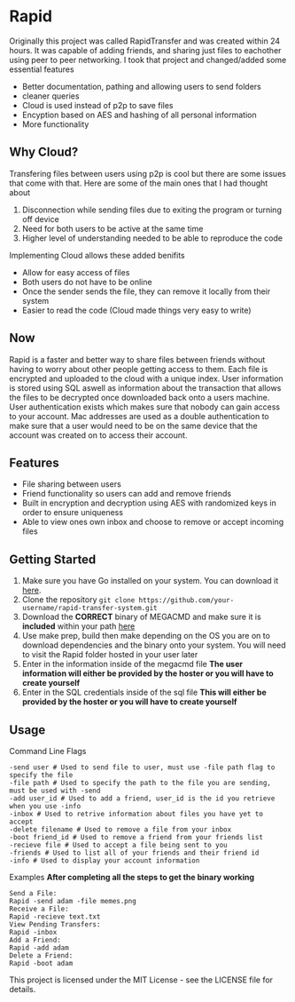 # Rapid
Originally this project was called RapidTransfer and was created within 24 hours. It was capable of adding friends, and sharing just files to eachother using peer to peer networking. I took that project and changed/added some essential features
- Better documentation, pathing and allowing users to send folders
- cleaner queries
- Cloud is used instead of p2p to save files
- Encyption based on AES and hashing of all personal information
- More functionality

## Why Cloud?
Transfering files between users using p2p is cool but there are some issues that come with that. Here are some of the main ones that I had thought about
1. Disconnection while sending files due to exiting the program or turning off device
2. Need for both users to be active at the same time
3. Higher level of understanding needed to be able to reproduce the code

Implementing Cloud allows these added benifits
- Allow for easy access of files
- Both users do not have to be online
- Once the sender sends the file, they can remove it locally from their system
- Easier to read the code (Cloud made things very easy to write)

## Now
Rapid is a faster and better way to share files between friends without having to worry about other people getting access to them. Each file is encrypted and uploaded to the cloud with a unique index. User information is stored using SQL aswell as information about the transaction that allows the files to be decrypted once downloaded back onto a users machine. User authentication exists which makes sure that nobody can gain access to your account. Mac addresses are used as a double authentication to make sure that a user would need to be on the same device that the account was created on to access their account.

## Features
- File sharing between users
- Friend functionality so users can add and remove friends
- Built in encryption and decryption using AES with randomized keys in order to ensure uniqueness
- Able to view ones own inbox and choose to remove or accept incoming files

## Getting Started
1. Make sure you have Go installed on your system. You can download it [here](https://golang.org/dl/).
2. Clone the repository ```git clone https://github.com/your-username/rapid-transfer-system.git```
3. Download the **CORRECT** binary of MEGACMD and make sure it is **included** within your path [here](https://github.com/t3rm1n4l/megacmd/releases/tag/0.016)
4. Use make prep, build then make depending on the OS you are on to download dependencies and the binary onto your system. You will need to visit the Rapid folder hosted in your user later
5. Enter in the information inside of the megacmd file **The user information will either be provided by the hoster or you will have to create yourself**
6. Enter in the SQL credentials inside of the sql file **This will either be provided by the hoster or you will have to create yourself**

## Usage
Command Line Flags
```
-send user # Used to send file to user, must use -file path flag to specify the file
-file path # Used to specify the path to the file you are sending, must be used with -send
-add user_id # Used to add a friend, user_id is the id you retrieve when you use -info
-inbox # Used to retrive information about files you have yet to accept
-delete filename # Used to remove a file from your inbox
-boot friend_id # Used to remove a friend from your friends list
-recieve file # Used to accept a file being sent to you
-friends # Used to list all of your friends and their friend id
-info # Used to display your account information
```
Examples **After completing all the steps to get the binary working**
```
Send a File:
Rapid -send adam -file memes.png
Receive a File:
Rapid -recieve text.txt
View Pending Transfers:
Rapid -inbox
Add a Friend:
Rapid -add adam
Delete a Friend:
Rapid -boot adam
```
This project is licensed under the MIT License - see the LICENSE file for details.
